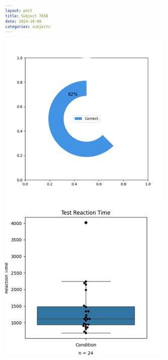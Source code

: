 ```yaml
---
layout: post
title: Subject 7018
date: 2024-10-09
categories: subjects
---
```


![](data/7018/run-1/7018_FN_acc_test.png)
![](data/7018/run-1/7018_FN_rt.png)
